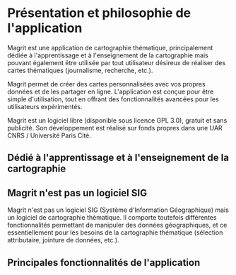 # Présentation et philosophie de l'application

Magrit est une application de cartographie thématique, principalement dédiée à l'apprentissage et à l'enseignement de la cartographie
mais pouvant également être utilisée par tout utilisateur désireux de réaliser des cartes thématiques (journalisme, recherche, etc.).

Magrit permet de créer des cartes personnalisées avec vos propres données et de les partager en ligne. L'application est conçue pour être
simple d'utilisation, tout en offrant des fonctionnalités avancées pour les utilisateurs expérimentés.

Magrit est un logiciel libre (disponible sous licence GPL 3.0), gratuit et sans publicité.
Son développement est réalisé sur fonds propres dans une UAR CNRS / Université Paris Cité.

## Dédié à l'apprentissage et à l'enseignement de la cartographie

## Magrit n'est pas un logiciel SIG

Magrit n'est pas un logiciel SIG (Système d'Information Géographique) mais un logiciel de cartographie thématique.
Il comporte toutefois différentes fonctionnalités permettant de manipuler des données géographiques, et ce 
essentiellement pour les besoins de la cartographie thématique (sélection attributaire, jointure de données, etc.).

## Principales fonctionnalités de l'application

